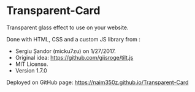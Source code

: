 # Transparent-Card

Transparent glass effect to use on your website.

Done with HTML, CSS and a custom JS library from  :
   * Sergiu Șandor (micku7zu) on 1/27/2017.
   * Original idea: https://github.com/gijsroge/tilt.js
   * MIT License.
   * Version 1.7.0

Deployed on GitHub page: https://naim350z.github.io/Transparent-Card
